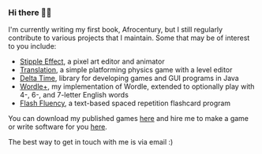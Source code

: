 ### Hi there 👋🏽

I'm currently writing my first book, Afrocentury, but I still regularly contribute to various projects that I maintain.
Some that may be of interest to you include:
- [Stipple Effect](https://github.com/jbunke/stipple-effect), a pixel art editor and animator
- [Translation](https://github.com/jbunke/translation), a simple platforming physics game with a level editor
- [Delta Time](https://github.com/jbunke/delta-time), library for developing games and GUI programs in Java
- [Wordle+](https://github.com/jbunke/wordle-plus), my implementation of Wordle, extended to optionally play with 4-, 6-, and 7-letter English words
- [Flash Fluency](https://github.com/jbunke/flashfluency), a text-based spaced repetition flashcard program

You can download my published games [here](https://flinkerflitzer.itch.io/) and hire me to make a game or write software for you [here](https://www.fiverr.com/jordanbunke).

The best way to get in touch with me is via email :)

<!--
**jbunke/jbunke** is a ✨ _special_ ✨ repository because its `README.md` (this file) appears on your GitHub profile.

Here are some ideas to get you started:

- 🔭 I’m currently working on ...
- 🌱 I’m currently learning ...
- 👯 I’m looking to collaborate on ...
- 🤔 I’m looking for help with ...
- 💬 Ask me about ...
- 📫 How to reach me: ...
- 😄 Pronouns: ...
- ⚡ Fun fact: ...
-->
